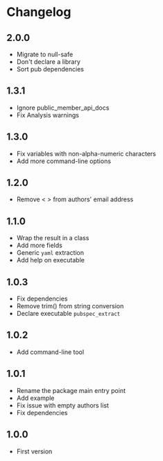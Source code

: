 # Changelog

## 2.0.0

- Migrate to null-safe
- Don't declare a library
- Sort pub dependencies

## 1.3.1

- Ignore public_member_api_docs
- Fix Analysis warnings

## 1.3.0

- Fix variables with non-alpha-numeric characters
- Add more command-line options

## 1.2.0

- Remove < > from authors' email address

## 1.1.0

- Wrap the result in a class
- Add more fields
- Generic `yaml` extraction
- Add help on executable

## 1.0.3

- Fix dependencies
- Remove trim() from string conversion
- Declare executable `pubspec_extract`

## 1.0.2

- Add command-line tool

## 1.0.1

- Rename the package main entry point
- Add example
- Fix issue with empty authors list
- Fix dependencies

## 1.0.0

- First version
